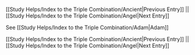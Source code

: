 [[Study Helps/Index to the Triple Combination/Ancient|Previous Entry]]  ||  [[Study Helps/Index to the Triple Combination/Angel|Next Entry]]

 See [[Study Helps/Index to the Triple Combination/Adam|Adam]]

[[Study Helps/Index to the Triple Combination/Ancient|Previous Entry]]  ||  [[Study Helps/Index to the Triple Combination/Angel|Next Entry]]